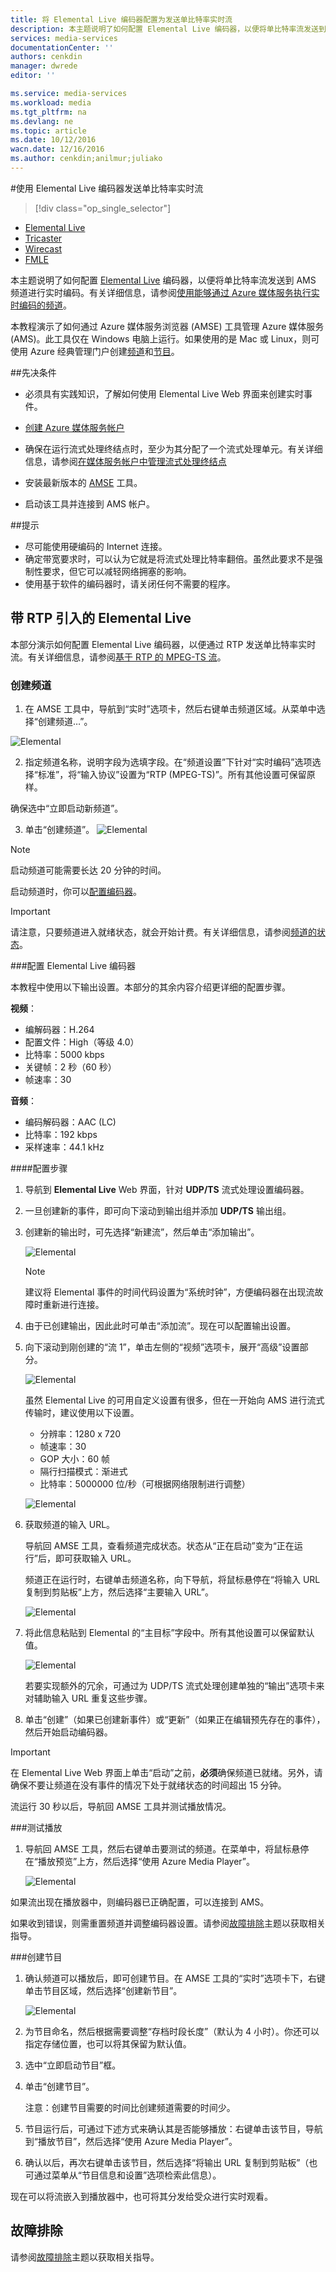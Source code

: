 ```yaml
---
title: 将 Elemental Live 编码器配置为发送单比特率实时流
description: 本主题说明了如何配置 Elemental Live 编码器，以便将单比特率流发送到 AMS 频道进行实时编码。
services: media-services
documentationCenter: ''
authors: cenkdin
manager: dwrede
editor: ''

ms.service: media-services
ms.workload: media
ms.tgt_pltfrm: na
ms.devlang: ne
ms.topic: article
ms.date: 10/12/2016
wacn.date: 12/16/2016
ms.author: cenkdin;anilmur;juliako
---
```


#使用 Elemental Live 编码器发送单比特率实时流

> [!div class="op_single_selector"]
- [Elemental Live](./media-services-configure-elemental-live-encoder.md)
- [Tricaster](./media-services-configure-tricaster-live-encoder.md)
- [Wirecast](./media-services-configure-wirecast-live-encoder.md)
- [FMLE](./media-services-configure-fmle-live-encoder.md)

本主题说明了如何配置 [Elemental Live](http://www.elementaltechnologies.com/products/elemental-live) 编码器，以便将单比特率流发送到 AMS 频道进行实时编码。有关详细信息，请参阅[使用能够通过 Azure 媒体服务执行实时编码的频道](./media-services-manage-live-encoder-enabled-channels.md)。

本教程演示了如何通过 Azure 媒体服务浏览器 (AMSE) 工具管理 Azure 媒体服务 (AMS)。此工具仅在 Windows 电脑上运行。如果使用的是 Mac 或 Linux，则可使用 Azure 经典管理门户创建[频道](./media-services-portal-creating-live-encoder-enabled-channel.md#create-a-channel)和[节目](./media-services-portal-creating-live-encoder-enabled-channel.md#create-and-manage-a-program)。

##先决条件

- 必须具有实践知识，了解如何使用 Elemental Live Web 界面来创建实时事件。
- [创建 Azure 媒体服务帐户](./media-services-create-account.md)
- 确保在运行流式处理终结点时，至少为其分配了一个流式处理单元。有关详细信息，请参阅[在媒体服务帐户中管理流式处理终结点](./media-services-manage-origins.md)

- 安装最新版本的 [AMSE](https://github.com/Azure/Azure-Media-Services-Explorer) 工具。
- 启动该工具并连接到 AMS 帐户。

##提示

- 尽可能使用硬编码的 Internet 连接。
- 确定带宽要求时，可以认为它就是将流式处理比特率翻倍。虽然此要求不是强制性要求，但它可以减轻网络拥塞的影响。
- 使用基于软件的编码器时，请关闭任何不需要的程序。

## 带 RTP 引入的 Elemental Live

本部分演示如何配置 Elemental Live 编码器，以便通过 RTP 发送单比特率实时流。有关详细信息，请参阅[基于 RTP 的 MPEG-TS 流](./media-services-manage-live-encoder-enabled-channels.md#channel)。

### 创建频道

1.  在 AMSE 工具中，导航到“实时”选项卡，然后右键单击频道区域。从菜单中选择“创建频道…”。

![Elemental](./media/media-services-elemental-live-encoder/media-services-elemental1.png)

2. 指定频道名称，说明字段为选填字段。在“频道设置”下针对“实时编码”选项选择“标准”，将“输入协议”设置为“RTP (MPEG-TS)”。所有其他设置可保留原样。

确保选中“立即启动新频道”。

3. 单击“创建频道”。
![Elemental](./media/media-services-elemental-live-encoder/media-services-elemental12.png)

>[!NOTE]
> 启动频道可能需要长达 20 分钟的时间。

启动频道时，你可以[配置编码器](./media-services-configure-elemental-live-encoder.md#configure_elemental_rtp)。

>[!IMPORTANT]
> 请注意，只要频道进入就绪状态，就会开始计费。有关详细信息，请参阅[频道的状态](./media-services-manage-live-encoder-enabled-channels.md#states)。

###<a id="configure_elemental_rtp"></a>配置 Elemental Live 编码器 

本教程中使用以下输出设置。本部分的其余内容介绍更详细的配置步骤。

**视频**：

- 编解码器：H.264
- 配置文件：High（等级 4.0）
- 比特率：5000 kbps
- 关键帧：2 秒（60 秒）
- 帧速率：30

**音频**：

- 编码解码器：AAC (LC)
- 比特率：192 kbps
- 采样速率：44.1 kHz

####配置步骤

1. 导航到 **Elemental Live** Web 界面，针对 **UDP/TS** 流式处理设置编码器。

2. 一旦创建新的事件，即可向下滚动到输出组并添加 **UDP/TS** 输出组。

3. 创建新的输出时，可先选择“新建流”，然后单击“添加输出”。

    ![Elemental](./media/media-services-elemental-live-encoder/media-services-elemental13.png)

    >[!NOTE]
    > 建议将 Elemental 事件的时间代码设置为“系统时钟”，方便编码器在出现流故障时重新进行连接。

4. 由于已创建输出，因此此时可单击“添加流”。现在可以配置输出设置。
5. 向下滚动到刚创建的“流 1”，单击左侧的“视频”选项卡，展开“高级”设置部分。

    ![Elemental](./media/media-services-elemental-live-encoder/media-services-elemental4.png)

    虽然 Elemental Live 的可用自定义设置有很多，但在一开始向 AMS 进行流式传输时，建议使用以下设置。

    - 分辨率：1280 x 720
    - 帧速率：30
    - GOP 大小：60 帧
    - 隔行扫描模式：渐进式
    - 比特率：5000000 位/秒（可根据网络限制进行调整）

    ![Elemental](./media/media-services-elemental-live-encoder/media-services-elemental5.png)

6. 获取频道的输入 URL。

    导航回 AMSE 工具，查看频道完成状态。状态从“正在启动”变为“正在运行”后，即可获取输入 URL。

    频道正在运行时，右键单击频道名称，向下导航，将鼠标悬停在“将输入 URL 复制到剪贴板”上方，然后选择“主要输入 URL”。

    ![Elemental](./media/media-services-elemental-live-encoder/media-services-elemental6.png)

1. 将此信息粘贴到 Elemental 的“主目标”字段中。所有其他设置可以保留默认值。

    ![Elemental](./media/media-services-elemental-live-encoder/media-services-elemental14.png)

    若要实现额外的冗余，可通过为 UDP/TS 流式处理创建单独的“输出”选项卡来对辅助输入 URL 重复这些步骤。

7. 单击“创建”（如果已创建新事件）或“更新”（如果正在编辑预先存在的事件），然后开始启动编码器。

>[!IMPORTANT]
> 在 Elemental Live Web 界面上单击“启动”之前，**必须**确保频道已就绪。另外，请确保不要让频道在没有事件的情况下处于就绪状态的时间超出 15 分钟。

流运行 30 秒以后，导航回 AMSE 工具并测试播放情况。

###测试播放

1. 导航回 AMSE 工具，然后右键单击要测试的频道。在菜单中，将鼠标悬停在“播放预览”上方，然后选择“使用 Azure Media Player”。

    ![Elemental](./media/media-services-elemental-live-encoder/media-services-elemental8.png)

如果流出现在播放器中，则编码器已正确配置，可以连接到 AMS。

如果收到错误，则需重置频道并调整编码器设置。请参阅[故障排除](./media-services-troubleshooting-live-streaming.md)主题以获取相关指导。

###创建节目

1. 确认频道可以播放后，即可创建节目。在 AMSE 工具的“实时”选项卡下，右键单击节目区域，然后选择“创建新节目”。

    ![Elemental](./media/media-services-elemental-live-encoder/media-services-elemental9.png)

2. 为节目命名，然后根据需要调整“存档时段长度”（默认为 4 小时）。你还可以指定存储位置，也可以将其保留为默认值。
3. 选中“立即启动节目”框。
4. 单击“创建节目”。

    注意：创建节目需要的时间比创建频道需要的时间少。

5. 节目运行后，可通过下述方式来确认其是否能够播放：右键单击该节目，导航到“播放节目”，然后选择“使用 Azure Media Player”。
6. 确认以后，再次右键单击该节目，然后选择“将输出 URL 复制到剪贴板”（也可通过菜单从“节目信息和设置”选项检索此信息）。

现在可以将流嵌入到播放器中，也可将其分发给受众进行实时观看。

## 故障排除

请参阅[故障排除](./media-services-troubleshooting-live-streaming.md)主题以获取相关指导。

<!---HONumber=Mooncake_Quality_Review_1202_2016-->